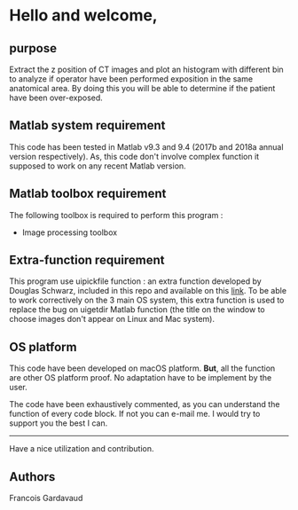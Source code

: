 # Hello and welcome,

## purpose
Extract the z position of CT images and plot an histogram with different bin to analyze if operator have been performed exposition in the same anatomical area.
By doing this you will be able to determine if the patient have been over-exposed.

## Matlab system requirement
This code has been tested in Matlab v9.3  and 9.4 (2017b and 2018a annual version respectively). 
As, this code don't involve complex function it supposed to work on any recent Matlab version.

## Matlab toolbox requirement

The following toolbox is required to perform this program :

- Image processing toolbox

## Extra-function requirement

This program use uipickfile function : an extra function developed by Douglas Schwarz, included in this repo and available on this [link](https://fr.mathworks.com/matlabcentral/fileexchange/10867-uipickfiles-uigetfile-on-steroids).
To be able to work correctively on the 3 main OS system, this extra function is used to replace the bug on uigetdir Matlab function (the title on the window to choose images don't appear on Linux and Mac system).

## OS platform

This code have been developed on macOS platform.
**But**, all the function are other OS platform proof. No adaptation have to be implement by the user.


The code have been exhaustively commented, as you can understand the function of every code block. If not you can e-mail me. I would try to support you the best I can.

-----

Have a nice  utilization and contribution.

## Authors

Francois Gardavaud
